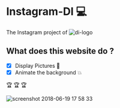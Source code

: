 # Instagram-DI :computer:

The Instagram project of ![di-logo](https://user-images.githubusercontent.com/30896388/41608241-b35d7a3a-73f0-11e8-99a9-2a1cea011ac3.png)

## What does this website do ?
- [x] Display Pictures :tada:
- [x] Animate the background :boom:

 :trophy: :trophy: :trophy:


![screenshot 2018-06-19 17 58 33](https://user-images.githubusercontent.com/30896388/41608197-9d3230c0-73f0-11e8-8e53-c3fbcc985b61.png)


